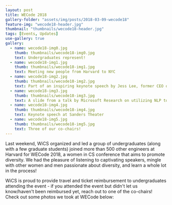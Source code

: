 ```yaml
---
layout: post
title: WECode 2018
gallery-folder: "assets/img/posts/2018-03-09-wecode18"
feature-img: "wecode18-header.jpg"
thumbnail: "thumbnails/wecode18-header.jpg"
tags: [Events, Updates]
use-gallery: true
gallery: 
  - name: wecode18-img0.jpg
    thumb: thumbnails/wecode18-img0.jpg
    text: Undergraduates represent! 
  - name: wecode18-img1.jpg
    thumb: thumbnails/wecode18-img1.jpg
    text: Meeting new people from Harvard to NYC
  - name: wecode18-img2.jpg
    thumb: thumbnails/wecode18-img2.jpg
    text: Part of an inspiring keynote speech by Jess Lee, former CEO of Polyvore and Sequoia Capital's first female partner
  - name: wecode18-img3.jpg
    thumb: thumbnails/wecode18-img3.jpg
    text: A slide from a talk by Microsoft Research on utilizing NLP to explore gender bias in speech
  - name: wecode18-img4.jpg
    thumb: thumbnails/wecode18-img4.jpg
    text: Keynote speech at Sanders Theater
  - name: wecode18-img5.jpg
    thumb: thumbnails/wecode18-img5.jpg
    text: Three of our co-chairs! 
---
```

Last weekend, WiCS organized and led a group of undergraduates (along with a few graduate students) joined more than 500 other engineers at Harvard for WECode 2018, a women in CS conference that aims to promote diversity. We had the pleasure of listening to captivating speakers, mingle with other women and men passionate about diversity, and learn a whole lot in the process! 

WiCS is proud to provide travel and ticket reimbursement to undergraduates attending the event - if you attended the event but didn't let us know/haven't been reimbursed yet, reach out to one of the co-chairs! Check out some photos we took at WECode below: